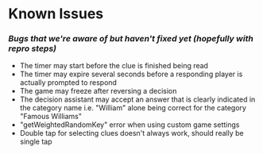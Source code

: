 
# Known Issues
### _Bugs that we're aware of but haven't fixed yet (hopefully with repro steps)_

- The timer may start before the clue is finished being read
- The timer may expire several seconds before a responding player is actually prompted to respond
- The game may freeze after reversing a decision
- The decision assistant may accept an answer that is clearly indicated in the category name i.e. "William" alone being correct for the category "Famous Williams"
- "getWeightedRandomKey" error when using custom game settings
- Double tap for selecting clues doesn't always work, should really be single tap